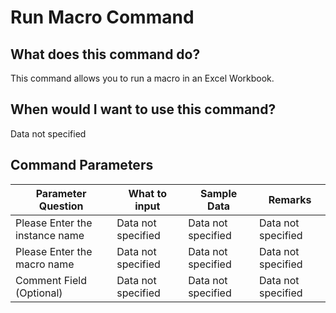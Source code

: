 <!--TITLE: Run Macro Command -->
<!-- SUBTITLE: a command in the Excel Commands group -->
# Run Macro Command


## What does this command do?
This command allows you to run a macro in an Excel Workbook.


## When would I want to use this command?
Data not specified


## Command Parameters
| Parameter Question   	| What to input  	|  Sample Data 	| Remarks  	|
| ---                    | ---               | ---           | ---       |
|Please Enter the instance name|Data not specified|Data not specified|Data not specified|
|Please Enter the macro name|Data not specified|Data not specified|Data not specified|
|Comment Field (Optional)|Data not specified|Data not specified|Data not specified|


